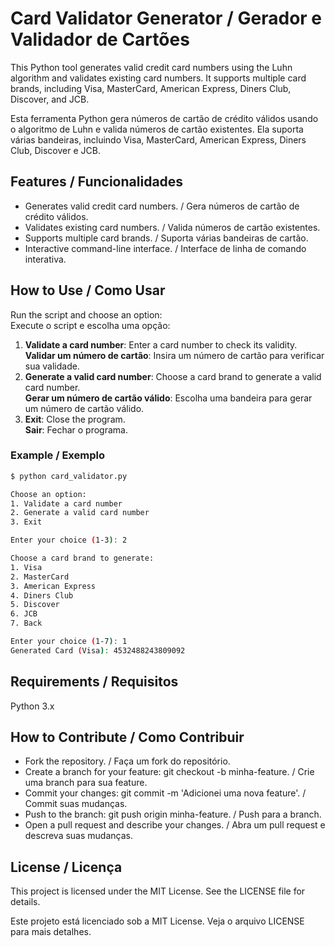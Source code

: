# Card Validator Generator / Gerador e Validador de Cartões

This Python tool generates valid credit card numbers using the Luhn algorithm and validates existing card numbers. It supports multiple card brands, including Visa, MasterCard, American Express, Diners Club, Discover, and JCB.

Esta ferramenta Python gera números de cartão de crédito válidos usando o algoritmo de Luhn e valida números de cartão existentes. Ela suporta várias bandeiras, incluindo Visa, MasterCard, American Express, Diners Club, Discover e JCB.

## Features / Funcionalidades
- Generates valid credit card numbers. / Gera números de cartão de crédito válidos.
- Validates existing card numbers. / Valida números de cartão existentes.
- Supports multiple card brands. / Suporta várias bandeiras de cartão.
- Interactive command-line interface. / Interface de linha de comando interativa.

## How to Use / Como Usar
Run the script and choose an option:  
Execute o script e escolha uma opção:

1. **Validate a card number**: Enter a card number to check its validity.  
   **Validar um número de cartão**: Insira um número de cartão para verificar sua validade.
2. **Generate a valid card number**: Choose a card brand to generate a valid card number.  
   **Gerar um número de cartão válido**: Escolha uma bandeira para gerar um número de cartão válido.
3. **Exit**: Close the program.  
   **Sair**: Fechar o programa.

### Example / Exemplo
```bash
$ python card_validator.py

Choose an option:
1. Validate a card number
2. Generate a valid card number
3. Exit

Enter your choice (1-3): 2

Choose a card brand to generate:
1. Visa
2. MasterCard
3. American Express
4. Diners Club
5. Discover
6. JCB
7. Back

Enter your choice (1-7): 1
Generated Card (Visa): 4532488243809092
```

## Requirements / Requisitos
Python 3.x

## How to Contribute / Como Contribuir
- Fork the repository. / Faça um fork do repositório.
- Create a branch for your feature: git checkout -b minha-feature. / Crie uma branch para sua feature.
- Commit your changes: git commit -m 'Adicionei uma nova feature'. / Commit suas mudanças.
- Push to the branch: git push origin minha-feature. / Push para a branch.
- Open a pull request and describe your changes. / Abra um pull request e descreva suas mudanças.

## License / Licença
This project is licensed under the MIT License. See the LICENSE file for details.

Este projeto está licenciado sob a MIT License. Veja o arquivo LICENSE para mais detalhes.
